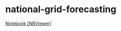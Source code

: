 # national-grid-forecasting

[Notebook [NBViewer]](https://nbviewer.org/github/neilmartindev/national-grid-forecasting/blob/master/nationalgrid.ipynb)
